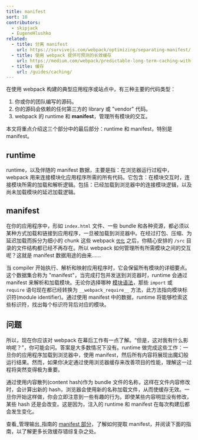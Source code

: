 ```yaml
---
title: manifest
sort: 10
contributors:
  - skipjack
  - EugeneHlushko
related:
  - title: 分离 manifest
    url: https://survivejs.com/webpack/optimizing/separating-manifest/
  - title: 使用 webpack 提供可预测的长效缓存
    url: https://medium.com/webpack/predictable-long-term-caching-with-webpack-d3eee1d3fa31
  - title: 缓存
    url: /guides/caching/
---
```


在使用 webpack 构建的典型应用程序或站点中，有三种主要的代码类型：

1. 你或你的团队编写的源码。
2. 你的源码会依赖的任何第三方的 library 或 "vendor" 代码。
3. webpack 的 runtime 和 __manifest__，管理所有模块的交互。

本文将重点介绍这三个部分中的最后部分：runtime 和 manifest，特别是 manifest。


## runtime

runtime，以及伴随的 manifest 数据，主要是指：在浏览器运行过程中，webpack 用来连接模块化应用程序所需的所有代码。它包含：在模块交互时，连接模块所需的加载和解析逻辑。包括：已经加载到浏览器中的连接模块逻辑，以及尚未加载模块的延迟加载逻辑。


## manifest

在你的应用程序中，形如 `index.html` 文件、一些 bundle 和各种资源，都必须以某种方式加载和链接到应用程序，一旦被加载到浏览器中。在经过打包、压缩、为延迟加载而拆分为细小的 chunk 这些 webpack [`优化`](/configuration/optimization/) 之后，你精心安排的 `/src` 目录的文件结构都已经不再存在。所以 webpack 如何管理所有所需模块之间的交互呢？这就是 manifest 数据用途的由来……

当 compiler 开始执行、解析和映射应用程序时，它会保留所有模块的详细要点。这个数据集合称为 "manifest"，当完成打包并发送到浏览器时，runtime 会通过 manifest 来解析和加载模块。无论你选择哪种 [模块语法](/api/module-methods)，那些 `import` 或 `require` 语句现在都已经转换为 `__webpack_require__` 方法，此方法指向模块标识符(module identifier)。通过使用 manifest 中的数据，runtime 将能够检索这些标识符，找出每个标识符背后对应的模块。


## 问题

所以，现在你应该对 webpack 在幕后工作有一点了解。“但是，这对我有什么影响呢？”，你可能会问。答案是大多数情况下没有。runtime 做完成这些工作：一旦你的应用程序加载到浏览器中，使用 manifest，然后所有内容将展现出魔幻般运行结果。然而，如果你决定通过使用浏览器缓存来改善项目的性能，理解这一过程将突然变得极为重要。

通过使用内容散列(content hash)作为 bundle 文件的名称，这样在文件内容修改时，会计算出新的 hash，浏览器会使用新的名称加载文件，从而使缓存无效。一旦你开始这样做，你会立即注意到一些有趣的行为。即使某些内容明显没有修改，某些 hash 还是会改变。这是因为，注入的 runtime 和 manifest 在每次构建后都会发生变化。

查看_管理输出_指南的 [manifest 部分](/guides/output-management/#the-manifest)，了解如何提取 manifest，并阅读下面的指南，以了解更多长效缓存错综复杂之处。
